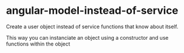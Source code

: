 # angular-model-instead-of-service

Create a user object instead of service functions that know about itself.

This way you can instanciate an object using a constructor and use functions within the object
